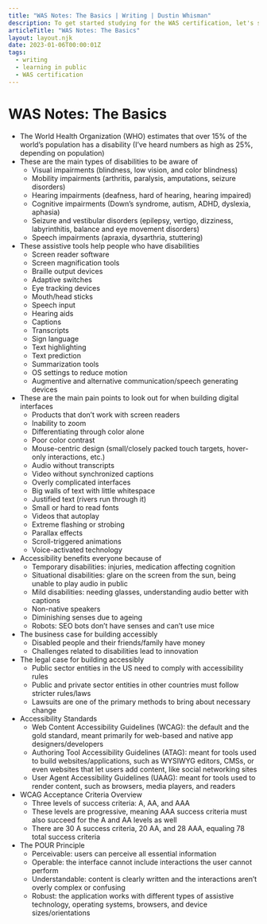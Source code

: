 ```yaml
---
title: "WAS Notes: The Basics | Writing | Dustin Whisman"
description: To get started studying for the WAS certification, let's start with the basics, laying out some facts and terms to understand before going deeper.
articleTitle: "WAS Notes: The Basics"
layout: layout.njk
date: 2023-01-06T00:00:01Z
tags:
  - writing
  - learning in public
  - WAS certification
---
```


# WAS Notes: The Basics

- The World Health Organization (WHO) estimates that over 15% of the world’s population has a disability (I’ve heard numbers as high as 25%, depending on population)
- These are the main types of disabilities to be aware of
    - Visual impairments (blindness, low vision, and color blindness)
    - Mobility impairments (arthritis, paralysis, amputations, seizure disorders)
    - Hearing impairments (deafness, hard of hearing, hearing impaired)
    - Cognitive impairments (Down’s syndrome, autism, ADHD, dyslexia, aphasia)
    - Seizure and vestibular disorders (epilepsy, vertigo, dizziness, labyrinthitis, balance and eye movement disorders)
    - Speech impairments (apraxia, dysarthria, stuttering)
- These assistive tools help people who have disabilities
    - Screen reader software
    - Screen magnification tools
    - Braille output devices
    - Adaptive switches
    - Eye tracking devices
    - Mouth/head sticks
    - Speech input
    - Hearing aids
    - Captions
    - Transcripts
    - Sign language
    - Text highlighting
    - Text prediction
    - Summarization tools
    - OS settings to reduce motion
    - Augmentive and alternative communication/speech generating devices
- These are the main pain points to look out for when building digital interfaces
    - Products that don’t work with screen readers
    - Inability to zoom
    - Differentiating through color alone
    - Poor color contrast
    - Mouse-centric design (small/closely packed touch targets, hover-only interactions, etc.)
    - Audio without transcripts
    - Video without synchronized captions
    - Overly complicated interfaces
    - Big walls of text with little whitespace
    - Justified text (rivers run through it)
    - Small or hard to read fonts
    - Videos that autoplay
    - Extreme flashing or strobing
    - Parallax effects
    - Scroll-triggered animations
    - Voice-activated technology
- Accessibility benefits everyone because of
    - Temporary disabilities: injuries, medication affecting cognition
    - Situational disabilities: glare on the screen from the sun, being unable to play audio in public
    - Mild disabilities: needing glasses, understanding audio better with captions
    - Non-native speakers
    - Diminishing senses due to ageing
    - Robots: SEO bots don’t have senses and can’t use mice
- The business case for building accessibly
    - Disabled people and their friends/family have money
    - Challenges related to disabilities lead to innovation
- The legal case for building accessibly
    - Public sector entities in the US need to comply with accessibility rules
    - Public and private sector entities in other countries must follow stricter rules/laws
    - Lawsuits are one of the primary methods to bring about necessary change
- Accessibility Standards
    - Web Content Accessibility Guidelines (WCAG): the default and the gold standard, meant primarily for web-based and native app designers/developers
    - Authoring Tool Accessibility Guidelines (ATAG): meant for tools used to build websites/applications, such as WYSIWYG editors, CMSs, or even websites that let users add content, like social networking sites
    - User Agent Accessibility Guidelines (UAAG): meant for tools used to render content, such as browsers, media players, and readers
- WCAG Acceptance Criteria Overview
    - Three levels of success criteria: A, AA, and AAA
    - These levels are progressive, meaning AAA success criteria must also succeed for the A and AA levels as well
    - There are 30 A success criteria, 20 AA, and 28 AAA, equaling 78 total success criteria
- The POUR Principle
    - Perceivable: users can perceive all essential information
    - Operable: the interface cannot include interactions the user cannot perform
    - Understandable: content is clearly written and the interactions aren’t overly complex or confusing
    - Robust: the application works with different types of assistive technology, operating systems, browsers, and device sizes/orientations
